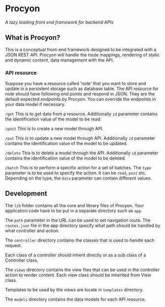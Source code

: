# Procyon

_A lazy loading front end framework for backend APIs_

## What is Procyon?

This is a conceptual front-end framework designed to be integrated with a JSON REST API.
Procyon will handle the route mappings, rendering of static and dynamic content, data management with the API.


### API resource

Suppose you have a resource called 'note' that you want to store and update in a persistent 
storage such as database table. The API resource for note should have following end points and respond in JSON.
They are the default expected endpoints by Procyon. You can override the endpoints in your data model if necessary. 

`/get`
This is to get data from a resource. 
Additionally `id` parameter contains the identification value of the model to be read.  

`/post`
This is to create a new model through API.

`/put`
This is to update a new model through API.
Additionally `id` parameter contains the identification value of the model to be updated.  

`/delete`
This is to delete a model through the API.
Additionally `id` parameter contains the identification value of the model to be deleted.  

`/batch`
This is to perform a specific action for a set of batches.
The `type` parameter is to be used to specify the action. It can be `read`, `post` etc.
Depending on the type, the `data` parameter can contain different values.

## Development

The `lib` folder contains all the core and library files of Procyon. Your application
code have to be put in a separate directory such as `app`.

The `path` parameter in the URL can be used to set navigation route. The `routes.json` file in the app directory 
specify what path should be handled by what controller and action.

The `controller` directory contains the classes that is used to handle each request. 

Each class of a controller should inherit directly or as a sub class of a Controller class.

The `views` directory contains the view files that can be used in the controller action to render content.
Each view class should be inherited from View class.

Templates to be used by the views are locate in `templates` directory. 

The `models` directory contains the data models for each API resource. 
